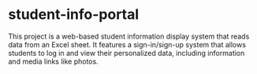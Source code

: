 # student-info-portal
This project is a web-based student information display system that reads data from an Excel sheet. It features a sign-in/sign-up system that allows students to log in and view their personalized data, including information and media links like photos.
